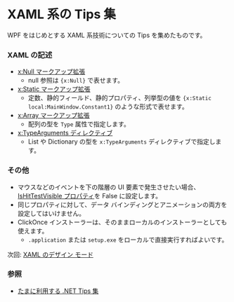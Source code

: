 # XAML 系の Tips 集
WPF をはじめとする XAML 系技術についての Tips を集めたものです。

### XAML の記述
- [x:Null マークアップ拡張](https://learn.microsoft.com/dotnet/desktop/xaml-services/xnull-markup-extension)
  - null 参照は `{x:Null}` で表せます。
- [x:Static マークアップ拡張](https://learn.microsoft.com/dotnet/desktop/xaml-services/xstatic-markup-extension)
  - 定数、静的フィールド、静的プロパティ、列挙型の値を `{x:Static local:MainWindow.Constant1}` のような形式で表せます。
- [x:Array マークアップ拡張](https://learn.microsoft.com/dotnet/desktop/xaml-services/xarray-markup-extension)
  - 配列の型を `Type` 属性で指定します。
- [x:TypeArguments ディレクティブ](https://learn.microsoft.com/dotnet/desktop/xaml-services/xtypearguments-directive)
  - List や Dictionary の型を `x:TypeArguments` ディレクティブで指定します。

### その他
- マウスなどのイベントを下の階層の UI 要素で発生させたい場合、[IsHitTestVisible プロパティ](https://learn.microsoft.com/dotnet/api/system.windows.uielement.ishittestvisible)を False に設定します。
- 同じプロパティに対して、データ バインディングとアニメーションの両方を設定してはいけません。
- ClickOnce インストーラーは、そのままローカルのインストーラーとしても使えます。
  - `.application` または `setup.exe` をローカルで直接実行すればよいです。

次回: [XAML のデザイン モード](XAML-Design-Mode.md)

### 参照
- [たまに利用する .NET Tips 集](https://sakapon.wordpress.com/2011/05/23/tips/)
